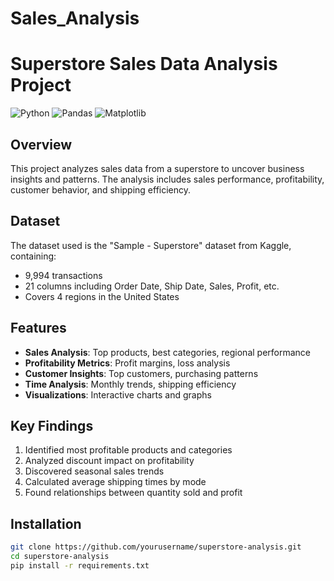 # Sales_Analysis
# Superstore Sales Data Analysis Project

![Python](https://img.shields.io/badge/Python-3.8%2B-blue)
![Pandas](https://img.shields.io/badge/Pandas-1.0%2B-orange)
![Matplotlib](https://img.shields.io/badge/Matplotlib-3.0%2B-green)

## Overview
This project analyzes sales data from a superstore to uncover business insights and patterns. The analysis includes sales performance, profitability, customer behavior, and shipping efficiency.

## Dataset
The dataset used is the "Sample - Superstore" dataset from Kaggle, containing:
- 9,994 transactions
- 21 columns including Order Date, Ship Date, Sales, Profit, etc.
- Covers 4 regions in the United States

## Features
- **Sales Analysis**: Top products, best categories, regional performance
- **Profitability Metrics**: Profit margins, loss analysis
- **Customer Insights**: Top customers, purchasing patterns
- **Time Analysis**: Monthly trends, shipping efficiency
- **Visualizations**: Interactive charts and graphs

## Key Findings
1. Identified most profitable products and categories
2. Analyzed discount impact on profitability
3. Discovered seasonal sales trends
4. Calculated average shipping times by mode
5. Found relationships between quantity sold and profit

## Installation
```bash
git clone https://github.com/yourusername/superstore-analysis.git
cd superstore-analysis
pip install -r requirements.txt
